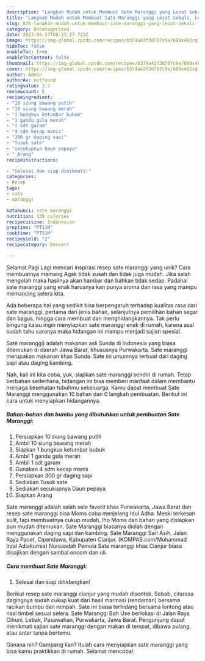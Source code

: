 ```yaml
---
description: "Langkah Mudah untuk Membuat Sate Maranggi yang Lezat Sekali, Lezat"
title: "Langkah Mudah untuk Membuat Sate Maranggi yang Lezat Sekali, Lezat"
slug: 836-langkah-mudah-untuk-membuat-sate-maranggi-yang-lezat-sekali-lezat
category: Uncategorized
date: 2023-04-27T08:13:27.723Z
image: https://img-global.cpcdn.com/recipes/b374a42f3d707c9e/680x482cq70/sate-maranggi-foto-resep-utama.jpg
hideToc: false
enableToc: true
enableTocContent: false
thumbnail: https://img-global.cpcdn.com/recipes/b374a42f3d707c9e/680x482cq70/sate-maranggi-foto-resep-utama.jpg
cover: https://img-global.cpcdn.com/recipes/b374a42f3d707c9e/680x482cq70/sate-maranggi-foto-resep-utama.jpg
author: Admin
authorAv: notfound
ratingvalue: 3.7
reviewcount: 8
recipeingredient:
- "10 siung bawang putih"
- "10 siung bawang merah"
- "1 bungkus ketumbar bubuk"
- "1 gandu gula merah"
- "1 sdt garam"
- "4 sdm kecap manis"
- "300 gr daging sapi"
- "Tusuk sate"
- "secukupnya Daun pepaya"
- " Arang"
recipeinstructions:

- "Selesai dan siap dinikmati!"
categories:
- Resep
tags:
- sate
- maranggi

katakunci: sate maranggi 
nutrition: 139 calories
recipecuisine: Indonesian
preptime: "PT11M"
cooktime: "PT51M"
recipeyield: "2"
recipecategory: Dessert

---
```



Selamat Pagi Lagi mencari inspirasi resep sate maranggi yang unik? Cara membuatnya memang Agak tidak susah dan tidak juga mudah. Jika salah mengolah maka hasilnya akan hambar dan bahkan tidak sedap. Padahal sate maranggi yang enak harusnya kan punya aroma dan rasa yang mampu memancing selera kita.


Ada beberapa hal yang sedikit bisa berpengaruh terhadap kualitas rasa dari sate maranggi, pertama dari jenis bahan, selanjutnya pemilihan bahan segar dan bagus, hingga cara membuat dan menghidangkannya. Tak perlu bingung kalau ingin menyiapkan sate maranggi enak di rumah, karena asal sudah tahu caranya maka hidangan ini mampu menjadi sajian spesial.

Saté maranggi) adalah makanan asli Sunda di Indonesia yang biasa ditemukan di daerah Jawa Barat, khususnya Purwakarta. Sate maranggi merupakan makanan khas Sunda. Sate ini umumnya terbuat dari daging sapi atau daging kambing.


Nah, kali ini kita coba, yuk, siapkan sate maranggi sendiri di rumah. Tetap berbahan sederhana, hidangan ini bisa memberi manfaat dalam membantu menjaga kesehatan tubuhmu sekeluarga. Kamu dapat membuat Sate Maranggi menggunakan 10 bahan dan 0 langkah pembuatan. Berikut ini cara untuk menyiapkan hidangannya.

<!--inarticleads1-->

##### Bahan-bahan dan bumbu yang dibutuhkan untuk pembuatan Sate Maranggi:

1. Persiapkan 10 siung bawang putih
1. Ambil 10 siung bawang merah
1. Siapkan 1 bungkus ketumbar bubuk
1. Ambil 1 gandu gula merah
1. Ambil 1 sdt garam
1. Gunakan 4 sdm kecap manis
1. Persiapkan 300 gr daging sapi
1. Sediakan Tusuk sate
1. Sediakan secukupnya Daun pepaya
1. Siapkan  Arang


Sate maranggi adalah salah sate favorit khas Purwakarta, Jawa Barat dan resep sate maranggi bisa Moms coba menjelang Idul Adha. Meski terkesan sulit, tapi membuatnya cukup mudah, lho Moms dan bahan yang disiapkan pun mudah ditemukan. Sate Maranggi biasanya diolah dengan menggunakan daging sapi dan kambing. Sate Maranggi Sari Asih, Jalan Raya Pacet, Cipendawa, Kabupaten Cianjur. (KOMPAS.com/Muhammad Irzal Adiakurnia) Nursaadah Pemula Sate maranggi khas Cianjur biasa disajikan dengan sambal oncom dan uli. 

<!--inarticleads2-->

##### Cara membuat Sate Maranggi:


1. Selesai dan siap dihidangkan!

Berikut resep sate maranggi cianjur yang mudah disontek. Sebab, citarasa dagingnya sudah cukup kuat dari hasil marinasi (rendaman) bersama racikan bumbu dan rempah. Sate ini biasa terhidang bersama lontong atau nasi timbel sesuai selera. Sate Maranggi Bah Use berlokasi di Jalan Raya Cihuni, Lebak, Pasawahan, Purwakarta, Jawa Barat. Pengunjung dapat menikmati sajian sate maranggi dengan makan di tempat, dibawa pulang, atau antar tanpa bertemu. 

Gimana nih? Gampang kan? Itulah cara menyiapkan sate maranggi yang bisa kamu praktikkan di rumah. Selamat mencoba!
